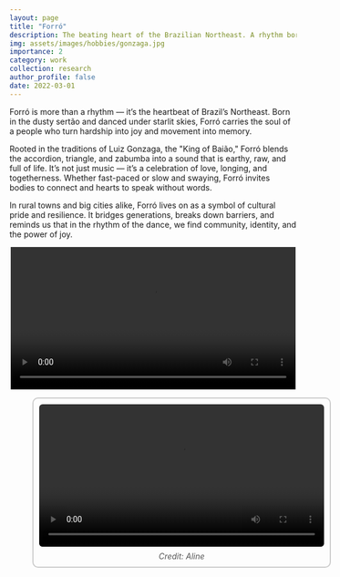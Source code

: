 ```yaml
---
layout: page
title: "Forró"
description: The beating heart of the Brazilian Northeast. A rhythm born of resilience, migration, and love.
img: assets/images/hobbies/gonzaga.jpg
importance: 2
category: work
collection: research
author_profile: false
date: 2022-03-01
---
```


Forró is more than a rhythm — it’s the heartbeat of Brazil’s Northeast. Born in the dusty sertão and danced under starlit skies, Forró carries the soul of a people who turn hardship into joy and movement into memory.

Rooted in the traditions of Luiz Gonzaga, the "King of Baião," Forró blends the accordion, triangle, and zabumba into a sound that is earthy, raw, and full of life. It’s not just music — it’s a celebration of love, longing, and togetherness. Whether fast-paced or slow and swaying, Forró invites bodies to connect and hearts to speak without words.

In rural towns and big cities alike, Forró lives on as a symbol of cultural pride and resilience. It bridges generations, breaks down barriers, and reminds us that in the rhythm of the dance, we find community, identity, and the power of joy.

<div style="text-align: center;">
<video width="500" controls>
  <source src="/assets/images/hobbies/kuisi_short.mp4" type="video/mp4">
  Your browser does not support the video tag.
</video>
</div>


<div style="text-align: center;">
  <figure style="display: inline-block; border: 2px solid #ccc; padding: 10px; border-radius: 10px;">
    <video width="500" controls style="display: block; border-radius: 6px;">
      <source src="/assets/images/hobbies/kuisi_short.mp4" type="video/mp4">
      Your browser does not support the video tag.
    </video>
    <figcaption style="margin-top: 8px; font-style: italic; color: #555;">
      Credit: Aline 
    </figcaption>
  </figure>
</div>
